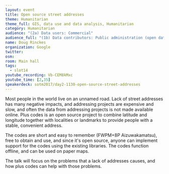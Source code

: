 ```yaml
---
layout: event
title: Open source street addresses
theme: Humanitarian
theme_full: GIS, data use and data analysis, Humanitarian
category: Humanitarian
audience: "(2a) Data users: Commercial"
audience_full: "(1b) Data contributors: Public administration (open data, data feedback...), (2a) Data users: Commercial, (3a) Core OSM: OSM stack developers"
name: Doug Rinckes
organization: Google
twitter:
osm:
room: Main hall
tags:
  - slot14
youtube_recording: Vb-CEM8kMxc
youtube_time: [2,35]
speakerdeck: sotm2017/day2-1130-open-source-street-addresses
---
```

Most people in the world live on an unnamed road. Lack of street addresses has many negative impacts, and addressing projects are expensive and slow, and often the data from addressing projects is not made available online. Plus codes is an open source project to combine latitude and longitude together with localities or landmarks to provide people with a stable, convenient address.

The codes are short and easy to remember (FWPM+8P Aizuwakamatsu), free to obtain and use, and since it's open source, anyone can implement support for the codes using the existing libraries. The codes function offline, and can be used on paper maps.

The talk will focus on the problems that a lack of addresses causes, and how plus codes can help with those problems.
